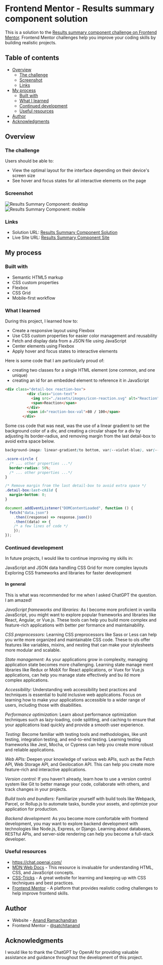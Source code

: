 # Frontend Mentor - Results summary component solution

This is a solution to the [Results summary component challenge on Frontend Mentor](https://www.frontendmentor.io/challenges/results-summary-component-CE_K6s0maV). Frontend Mentor challenges help you improve your coding skills by building realistic projects. 

## Table of contents

- [Overview](#overview)
  - [The challenge](#the-challenge)
  - [Screenshot](#screenshot)
  - [Links](#links)
- [My process](#my-process)
  - [Built with](#built-with)
  - [What I learned](#what-i-learned)
  - [Continued development](#continued-development)
  - [Useful resources](#useful-resources)
- [Author](#author)
- [Acknowledgments](#acknowledgments)

## Overview

### The challenge

Users should be able to:

- View the optimal layout for the interface depending on their device's screen size
- See hover and focus states for all interactive elements on the page

### Screenshot

![Results Summary Component: desktop](./screenshot-desktop.png)
![Results Summary Component: mobile](./screenshot-mobile.jpeg)

### Links

- Solution URL: [Results Summary Component Solution](https://github.com/satchitanand/005_Results_Summary_Component)
- Live Site URL: [Results Summary Component Site](https://satchitanand.github.io/005_Results_Summary_Component)

## My process

### Built with

- Semantic HTML5 markup
- CSS custom properties
- Flexbox
- CSS Grid
- Mobile-first workflow

### What I learned

During this project, I learned how to:

- Create a responsive layout using Flexbox
- Use CSS custom properties for easier color management and reusability
- Fetch and display data from a JSON file using JavaScript
- Center elements using Flexbox
- Apply hover and focus states to interactive elements

Here is some code that I am particularly proud of:
- creating two classes for a single HTML element (one common, and one unique)
- creating an id for an embedded element to reference it in JavaScript

```html
<div class="detail-box reaction-box">
          <div class="icon-text">
            <img src="./assets/images/icon-reaction.svg" alt="Reaction">
            <span>Reaction</span>
          </div>
          <span id="reaction-box-val">80 / 100</span>
        </div>
```

Some css code that was neat, was the use of a linear gradient to set the background color of a div, and creating a circular shape for a div by adjusting its border-radius, and removing margin from the last detail-box to avoid extra space below.

```css
background-image: linear-gradient(to bottom, var(--violet-blue), var(--light-royal-blue));

.score-circle {
  /* ... other properties ...*/
  border-radius: 50%;
  /* ... other properties ...*/
}

/* Remove margin from the last detail-box to avoid extra space */
.detail-box:last-child {
  margin-bottom: 0;
}
```

```js
document.addEventListener("DOMContentLoaded", function () {
  fetch("data.json")
    .then((response) => response.json())
    .then((data) => {
    /* a few lines of code */
    });
});
```

### Continued development

In future projects, I would like to continue improving my skills in:

JavaScript and JSON data handling
CSS Grid for more complex layouts
Exploring CSS frameworks and libraries for faster development

#### In general

This is what was recommended for me when I asked ChatGPT the question.  I am amazed!

*JavaScript frameworks and libraries:* As I become more proficient in vanilla JavaScript, you might want to explore popular frameworks 
and libraries like React, Angular, or Vue.js. These tools can help you build more complex and feature-rich applications with better per
formance and maintainability.

*CSS preprocessors:* Learning CSS preprocessors like Sass or Less can help you write more organized and maintainable CSS code. These to
ols offer features like variables, mixins, and nesting that can make your stylesheets more modular and scalable.

*State management:* As your applications grow in complexity, managing application state becomes more challenging. Learning state manage
ment libraries like Redux or MobX for React applications, or Vuex for Vue.js applications, can help you manage state effectively and bu
ild more complex applications.

*Accessibility:* Understanding web accessibility best practices and techniques is essential to build inclusive web applications. Focus on learning how to make your applications accessible to a wider range of users, including those with disabilities.

*Performance optimization:* Learn about performance optimization techniques such as lazy-loading, code splitting, and caching to ensure that your applications load quickly and provide a smooth user experience.

*Testing:* Become familiar with testing tools and methodologies, like unit testing, integration testing, and end-to-end testing. Learning testing frameworks like Jest, Mocha, or Cypress can help you create more robust and reliable applications.

*Web APIs:* Deepen your knowledge of various web APIs, such as the Fetch API, Web Storage API, and Geolocation API. This can help you create more feature-rich and interactive applications.

*Version control:* If you haven't already, learn how to use a version control system like Git to better manage your code, collaborate with others, and track changes in your projects.

*Build tools and bundlers:* Familiarize yourself with build tools like Webpack, Parcel, or Rollup.js to automate tasks, bundle your assets, and optimize your application for production.

*Backend development:* As you become more comfortable with frontend development, you may want to explore backend development with technologies like Node.js, Express, or Django. Learning about databases, RESTful APIs, and server-side rendering can help you become a full-stack developer.

### Useful resources

- https://chat.openai.com/
- [MDN Web Docs](https://developer.mozilla.org/) - This resource is invaluable for understanding HTML, CSS, and JavaScript concepts.
- [CSS-Tricks](https://css-tricks.com/) - A great website for learning and keeping up with CSS techniques and best practices.
- [Frontend Mentor](https://www.frontendmentor.io/) - A platform that provides realistic coding challenges to help improve frontend skills.

## Author

- Website - [Anand Ramachandran](https://github.com/satchitanand)
- Frontend Mentor - [@satchitanand](https://www.frontendmentor.io/profile/satchitanand)

## Acknowledgments

I would like to thank the ChatGPT by OpenAI for providing valuable assistance and guidance throughout the development of this project.